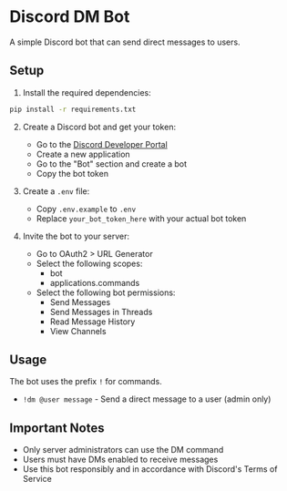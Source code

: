 # Discord DM Bot

A simple Discord bot that can send direct messages to users.

## Setup

1. Install the required dependencies:
```bash
pip install -r requirements.txt
```

2. Create a Discord bot and get your token:
   - Go to the [Discord Developer Portal](https://discord.com/developers/applications)
   - Create a new application
   - Go to the "Bot" section and create a bot
   - Copy the bot token

3. Create a `.env` file:
   - Copy `.env.example` to `.env`
   - Replace `your_bot_token_here` with your actual bot token

4. Invite the bot to your server:
   - Go to OAuth2 > URL Generator
   - Select the following scopes:
     - bot
     - applications.commands
   - Select the following bot permissions:
     - Send Messages
     - Send Messages in Threads
     - Read Message History
     - View Channels

## Usage

The bot uses the prefix `!` for commands.

- `!dm @user message` - Send a direct message to a user (admin only)

## Important Notes

- Only server administrators can use the DM command
- Users must have DMs enabled to receive messages
- Use this bot responsibly and in accordance with Discord's Terms of Service 